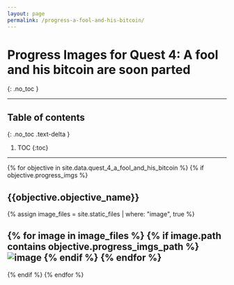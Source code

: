 ```yaml
---
layout: page
permalink: /progress-a-fool-and-his-bitcoin/
---
```


# Progress Images for Quest 4: A fool and his bitcoin are soon parted 
{: .no_toc }

---

## Table of contents
{: .no_toc .text-delta }

1. TOC
{:toc}

---

<!-- This is very ugly. Kramdown renders liquid code in <code> tags unless I get rid of indentations -->
<!-- A .yml file must exist in _data folder named after the quest name -->
{% for objective in site.data.quest_4_a_fool_and_his_bitcoin %}
{% if  objective.progress_imgs %}
## {{objective.objective_name}}
{% assign image_files = site.static_files | where: "image", true %}
<!-- get all images and filter them against the path defined in the quest's .yml file -->
{% for image in image_files %}
{% if image.path contains objective.progress_imgs_path %}
<img src="{{ site.baseurl }}{{ image.path }}" alt="image" />
{% endif %}
{% endfor %}
---
{% endif %}
{% endfor %}
